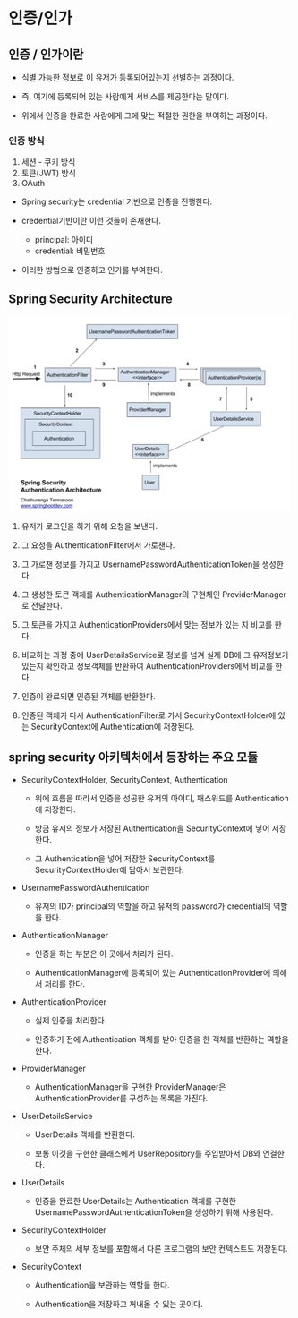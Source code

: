 # 인증/인가
## 인증 / 인가이란

* 식별 가능한 정보로 이 유저가 등록되어있는지 선별하는 과정이다.

* 즉, 여기에 등록되어 있는 사람에게 서비스를 제공한다는 말이다.

* 위에서 인증을 완료한 사람에게 그에 맞는 적절한 권한을 부여하는 과정이다.

### 인증 방식

1. 세션 - 쿠키 방식
2. 토큰(JWT) 방식
3. OAuth

* Spring security는 credential 기반으로 인증을 진행한다.

* credential기반이란 이런 것들이 존재한다.
    * principal: 아이디
    * credential: 비밀번호

* 이러한 방법으로 인증하고 인가를 부여한다.

## Spring Security Architecture

![Alt text](image-2.png)

1. 유저가 로그인을 하기 위해 요청을 보낸다.

2. 그 요청을 AuthenticationFilter에서 가로챈다.

3. 그 가로챈 정보를 가지고 UsernamePasswordAuthenticationToken을 생성한다.

4. 그 생성한 토큰 객체를 AuthenticationManager의 구현체인 ProviderManager로 전달한다.

5. 그 토큰을 가지고 AuthenticationProviders에서 맞는 정보가 있는 지 비교를 한다.

6. 비교하는 과정 중에 UserDetailsService로 정보를 넘겨 실제 DB에 그 유저정보가 있는지 확인하고 정보객체를 반환하여 AuthenticationProviders에서 비교를 한다.

7. 인증이 완료되면 인증된 객체를 반환한다.

8. 인증된 객체가 다시 AuthenticationFilter로 가서 SecurityContextHolder에 있는 SecurityContext에 Authentication에 저장된다.

## spring security 아키텍처에서 등장하는 주요 모듈

* SecurityContextHolder, SecurityContext, Authentication

    * 위에 흐름을 따라서 인증을 성공한 유저의 아이디, 패스워드를 Authentication에 저장한다.

    * 방금 유저의 정보가 저장된 Authentication을 SecurityContext에 넣어 저장한다.

    * 그 Authentication을 넣어 저장한 SecurityContext를 SecurityContextHolder에 담아서 보관한다.

* UsernamePasswordAuthentication
    * 유저의 ID가 principal의 역할을 하고 유저의 password가 credential의 역할을 한다.

* AuthenticationManager
    * 인증을 하는 부분은 이 곳에서 처리가 된다.

    * AuthenticationManager에 등록되어 있는 AuthenticationProvider에 의해서 처리를 한다.

* AuthenticationProvider
    * 실제 인증을 처리한다.

    * 인증하기 전에 Authentication 객체를 받아 인증을 한 객체를 반환하는 역할을 한다.

* ProviderManager
    * AuthenticationManager을 구현한 ProviderManager은 AuthenticationProvider를 구성하는 목록을 가진다.

* UserDetailsService
    * UserDetails 객체를 반환한다.

    * 보통 이것을 구현한 클래스에서 UserRepository를 주입받아서 DB와 연결한다.

* UserDetails
    * 인증을 완료한 UserDetails는 Authentication 객체를 구현한 UsernamePasswordAuthenticationToken을 생성하기 위해 사용된다.

* SecurityContextHolder
    * 보안 주체의 세부 정보를 포함해서 다른 프로그램의 보안 컨텍스트도 저장된다.

* SecurityContext
    * Authentication을 보관하는 역할을 한다.

    * Authentication을 저장하고 꺼내올 수 있는 곳이다.

